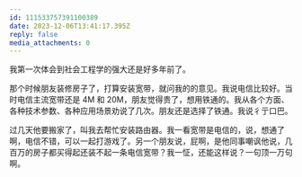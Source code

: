 ```yaml
---
id: 111533757391100389
date: 2023-12-06T13:41:17.395Z
reply: false
media_attachments: 0
---
```


我第一次体会到社会工程学的强大还是好多年前了。

那个时候朋友装修房子了，打算安装宽带，就问我的的意见。我说电信比较好。当时电信主流宽带还是 4M 和 20M，朋友觉得贵了，想用铁通的。我从各个方面、各种技术参数、各种应用场景劝说了几次。朋友还是选择了铁通。我说彳亍口巴。

过几天他要搬家了，叫我去帮忙安装路由器。我一看宽带是电信的，说，想通了啊，电信不错，可以一起打游戏了。另一个朋友说，屁啊，是他同事嘲讽他说，几百万的房子都买得起还装不起一条电信宽带？我一怔，还能这样说？一句顶一万句啊。

